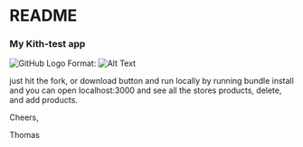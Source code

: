 # README

### My Kith-test app
![GitHub Logo](/images/kith-test.png)
Format: ![Alt Text](url)

just hit the fork, or download button and run locally by running bundle install and 
you can open localhost:3000 and see all the stores products, delete, and add products.

Cheers,

Thomas
